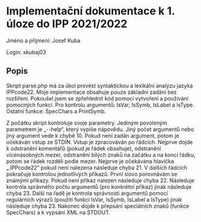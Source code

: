 # Implementační dokumentace k 1. úloze do IPP 2021/2022
Jméno a příjmení: Josef Kuba

Login: xkubaj03

## Popis
Skript parse.php má za úkol provést syntaktickou a lexikální analýzu jazyka IPPcode22. Moje implementace obsahuje pouze základní zadání bez rozšíření. Pokoušel jsem se zpřehlednit kód pomocí vytvoření a používání pomocných funkcí. Pro kontrolu argumentů: IsVar, IsSymb, IsLabel a IsType. Ostatní funkce: SpecChars a PrintSymb.

Z počátku skript kontroluje svoje parametry. Jediným povoleným parametrem je „--help“, který vypíše nápovědu. Jiný počet argumentů nebo jiný argument vede k chybě 10. Pokud není zadán argument, potom je očekáván vstup ze STDIN. Vstup je zpracováván po řádcích. Nejprve dojde k odstranění komentářů (pokud je řádek obsahuje), odstranění vícenásobných mezer, odstranění bílých znaků na začátku a na konci řádku, potom se řádek rozdělí podle mezer. Nejprve je očekávána hlavička „.IPPcode22“ pokud není nalezena následuje chyba 21. V dalších řádcích pokračuje kontrolou jednotlivých příkazů. První slovo porovnávám se známými příkazy. Pokud není příkaz nalezen následuje chyba 22. Následuje kontrola správného počtu argumentů (pro konkrétní příkaz) jinak následuje chyba 23. Další na řadě je kontrola správnosti argumentů pomocí regulárních výrazů (použití funkcí IsVar, IsSymb, IsLabel a IsType) jinak následuje chyba 23. Nakonec dojde k přepsání speciálních znaků (funkce SpecChars) a k vypsání XML na STDOUT.
